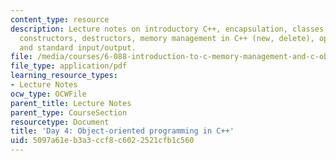 ```yaml
---
content_type: resource
description: Lecture notes on introductory C++, encapsulation, classes, namespaces,
  constructors, destructors, memory management in C++ (new, delete), operator overloading,
  and standard input/output.
file: /media/courses/6-088-introduction-to-c-memory-management-and-c-object-oriented-programming-january-iap-2010/5097a61eb3a3ccf8c6022521cfb1c560_MIT6_088IAP10_lec04.pdf
file_type: application/pdf
learning_resource_types:
- Lecture Notes
ocw_type: OCWFile
parent_title: Lecture Notes
parent_type: CourseSection
resourcetype: Document
title: 'Day 4: Object-oriented programming in C++'
uid: 5097a61e-b3a3-ccf8-c602-2521cfb1c560
---
```

